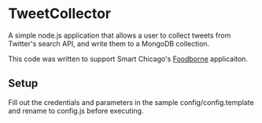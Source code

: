 # TweetCollector

A simple node.js application that allows a user to collect tweets from Twitter's search API, and write them to a MongoDB collection.

This code was written to support Smart Chicago's [Foodborne](http://foodborne.smartchicagoapps.org/) applicaiton. 

## Setup

Fill out the credentials and parameters in the sample config/config.template and rename to config.js before executing.
 
